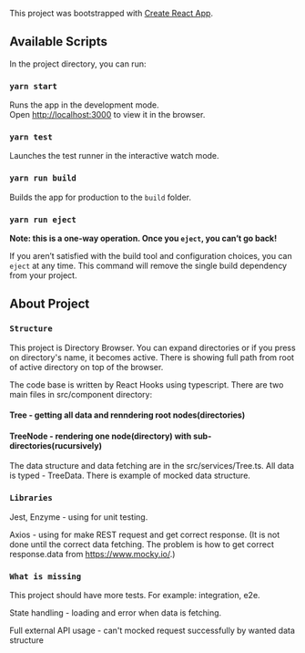 This project was bootstrapped with [Create React App](https://github.com/facebook/create-react-app).

## Available Scripts

In the project directory, you can run:

### `yarn start`

Runs the app in the development mode.<br>
Open [http://localhost:3000](http://localhost:3000) to view it in the browser.

### `yarn test`

Launches the test runner in the interactive watch mode.<br>

### `yarn run build`

Builds the app for production to the `build` folder.<br>

### `yarn run eject`

**Note: this is a one-way operation. Once you `eject`, you can’t go back!**

If you aren’t satisfied with the build tool and configuration choices, you can `eject` at any time. This command will remove the single build dependency from your project.

## About Project

### `Structure`

This project is Directory Browser. You can expand directories or if you press on directory's name, it becomes active. There is showing full path from root of active directory on top of the browser.

The code base is written by React Hooks using typescript. There are two main files in src/component directory:

#### Tree - getting all data and renndering root nodes(directories)

#### TreeNode - rendering one node(directory) with sub-directories(rucursively)

The data structure and data fetching are in the src/services/Tree.ts. All data is typed - TreeData. There is example of mocked data structure.

### `Libraries`

Jest, Enzyme - using for unit testing.

Axios - using for make REST request and get correct response. (It is not done until the correct data fetching. The problem is how to get correct response.data from https://www.mocky.io/.)

### `What is missing`

This project should have more tests. For example: integration, e2e.

State handling - loading and error when data is fetching.

Full external API usage - can't mocked request successfully by wanted data structure
